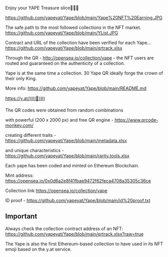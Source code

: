 Enjoy your YAPE Treasure slice🍉🌴🍌

https://github.com/yapeyat/Yape/blob/main/Yape%20NFT%20Earning.JPG

The safe path to the most followed collections in the NFT market.
https://github.com/yapeyat/Yape/blob/main/YList.JPG

Contract and URL of the collection have been verified for each Yape...
https://github.com/yapeyat/Yape/blob/main/qrtrack.xlsx

Through the QR  - http://opensea.io/collection/yape - 
the NFT users are routed and guaranteed on the authenticity of a collection.

Yape is at the same time a collection. 30 Yape QR ideally forge the crown of their only King.

More info: https://github.com/yapeyat/Yape/blob/main/README.md

https://y.at/⛓️⛓️🦍⛓️⛓️


The QR codes were obtained from random combinations 

with powerful (200 x 2000 px) and free QR engine  - https://www.qrcode-monkey.com/

creating different traits - https://github.com/yapeyat/Yape/blob/main/metadata.xlsx

and unique characteristics - https://github.com/yapeyat/Yape/blob/main/rarity.tools.xlsx

Each yape has been coded and minted on Ethereum Blockchain. 

Mint address: https://opensea.io/0x0d6a2e8f41fbae9472f62feca4708a35305c36ce

Collection link https://opensea.io/collection/yape

ID proof - https://github.com/yapeyat/Yape/blob/main/id%20proof.txt


Important
---------
Always check the collection contract address of an NFT:
https://github.com/yapeyat/Yape/blob/main/qrtrack.xlsx?raw=true


The Yape is also the first Ethereum-based collection to have used in its NFT emoji based on the y.at service.
